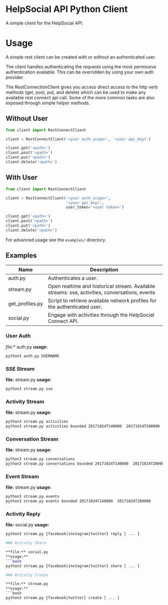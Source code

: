 HelpSocial API Python Client
==========

A simple client for the HelpSocial API.

# Usage

A simple rest client can be created with or without an authenticated
user.

The client handles authenticating the requests using the most permissive
authentication available. This can be overridden by using your own
auth provider.

The RestConnectionClient gives you access direct access to the http
verb methods (get, post, put, and delete) which can be used to make
any available rest connect api call. Some of the more common tasks
are also exposed through simple helper methods.


## Without User

```python
from client import RestConnectClient

client = RestConnectClient('<your auth_scope>', '<your api_key>')

client.get('<path>')
client.post('<path>')
client.put('<path>')
client.delete('<path>')
```

## With User

```python
from client import RestConnectClient

client = RestConnectClient('<your auth_scope>',
                           '<your api_key>',
                           user_token='<user token>')

client.get('<path>')
client.post('<path>')
client.put('<path>')
client.delete('<path>')
```

For advanced usage see the `examples/` directory.

## Examples

| Name | Description |
| ---- | ----------- |
| auth.py | Authenticates a user. |
| stream.py | Open realtime and historical stream. Available streams: sse, activities, conversations, events  |
| get_profiles.py | Script to retrieve available network profiles for the authenticated user. |
| social.py | Engage with activities through the HelpSocial Connect API. |

### User Auth

*file:** auth.py
**usage:**
```bash
python3 auth.py USERNAME
```

### SSE Stream

**file:** stream.py
**usage:**
```bash
python3 stream.py sse
```

### Activity Stream

**file:** stream.py
**usage:**
```bash
python3 stream.py activities
python3 stream.py activities bounded 20171024T140000  20171024T200000
```

### Conversation Stream

**file:** stream.py
**usage:**
```bash
python3 stream.py conversations
python3 stream.py conversations bounded 20171024T140000  20171024T200000
```

### Event Stream

**file:** stream.py
**usage:**
```bash
python3 stream.py events
python3 stream.py events bounded 20171024T140000  20171024T200000
```

### Activity Reply

**file:** social.py
**usage:**
```bash
python3 stream.py {facebook|instagram|twitter} reply [ ... ]

### Activity Share

**file:** social.py
**usage:**
```bash
python3 stream.py {facebook|instagram|twitter} share [ ... ]

### Activity Create

**file:** stream.py
**usage:**
```bash
python3 stream.py {facebook|twitter} create [ ... ]


